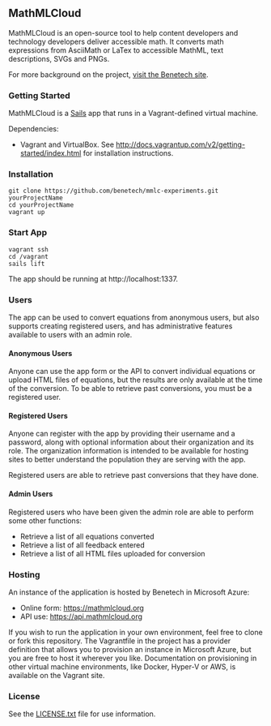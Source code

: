 ## MathMLCloud

MathMLCloud is an open-source tool to help content developers and technology developers deliver accessible math. It converts math expressions from AsciiMath or LaTex to accessible MathML, text descriptions, SVGs and PNGs.

For more background on the project, [visit the Benetech site](http://benetech.org/our-programs/literacy/born-accessible/mathml-cloud/).

### Getting Started

MathMLCloud is a [Sails](http://sailsjs.org) app that runs in a Vagrant-defined virtual machine.

Dependencies:

  - Vagrant and VirtualBox. See http://docs.vagrantup.com/v2/getting-started/index.html for installation instructions.

### Installation

```
git clone https://github.com/benetech/mmlc-experiments.git yourProjectName
cd yourProjectName
vagrant up
```

### Start App

```
vagrant ssh
cd /vagrant
sails lift
```

The app should be running at http://localhost:1337.

### Users

The app can be used to convert equations from anonymous users, but also supports creating registered users, and has administrative features available to users with an admin role.

#### Anonymous Users

Anyone can use the app form or the API to convert individual equations or upload HTML files of equations, but the results are only available at the time of the conversion. To be able to retrieve past conversions, you must be a registered user.

#### Registered Users

Anyone can register with the app by providing their username and a password, along with optional information about their organization and its role. The organization information is intended to be available for hosting sites to better understand the population they are serving with the app.

Registered users are able to retrieve past conversions that they have done.

#### Admin Users

Registered users who have been given the admin role are able to perform some other functions:
* Retrieve a list of all equations converted
* Retrieve a list of all feedback entered
* Retrieve a list of all HTML files uploaded for conversion

### Hosting

An instance of the application is hosted by Benetech in Microsoft Azure:
* Online form: https://mathmlcloud.org
* API use: https://api.mathmlcloud.org

If you wish to run the application in your own environment, feel free to clone or fork this repository. The Vagrantfile in the project has a provider definition that allows you to provision an instance in Microsoft Azure, but you are free to host it wherever you like. Documentation on provisioning in other virtual machine environments, like Docker, Hyper-V or AWS, is available on the Vagrant site.

### License

See the [LICENSE.txt](LICENSE.txt) file for use information.
